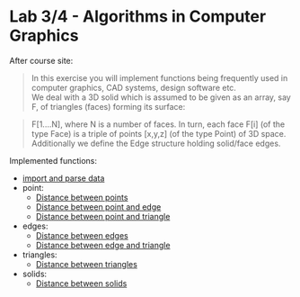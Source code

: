 # Lab 3/4 - Algorithms in Computer Graphics

After course site:
> In this exercise you will implement functions being frequently used in computer graphics, CAD systems, design software etc.  
> We deal with a 3D solid which is assumed to be given as an array, say F, of triangles (faces) forming its surface:  

> F[1....N], where N is a number of faces. In turn, each face F[i] (of the type Face) is a triple of points [x,y,z]  (of the type Point) of 3D space. Additionally we define the Edge structure holding solid/face edges.  
  
  
Implemented functions:
  - [import and parse data](https://github.com/evemorgen/SMaDA-AGH/blob/master/AdvancedAlgorithmsAndDataStructures/lab4/distances.py#L10)
  - point:
    - [Distance between points](https://github.com/evemorgen/SMaDA-AGH/blob/master/AdvancedAlgorithmsAndDataStructures/lab4/distances.py#L24)
    - [Distance between point and edge](https://github.com/evemorgen/SMaDA-AGH/blob/master/AdvancedAlgorithmsAndDataStructures/lab4/distances.py#L96)
    - [Distance between point and triangle](https://github.com/evemorgen/SMaDA-AGH/blob/master/AdvancedAlgorithmsAndDataStructures/lab4/distances.py#L55)
  - edges:
    - [Distance between edges](https://github.com/evemorgen/SMaDA-AGH/blob/master/AdvancedAlgorithmsAndDataStructures/lab4/distances.py#L117)
    - [Distance between edge and triangle](https://github.com/evemorgen/SMaDA-AGH/blob/master/AdvancedAlgorithmsAndDataStructures/lab4/distances.py#L159)
  - triangles:
    - [Distance between triangles](https://github.com/evemorgen/SMaDA-AGH/blob/master/AdvancedAlgorithmsAndDataStructures/lab4/distances.py#L30)
  - solids:
    - [Distance between solids](https://github.com/evemorgen/SMaDA-AGH/blob/master/AdvancedAlgorithmsAndDataStructures/lab4/distances.py#L90)
